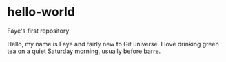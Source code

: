 # hello-world
Faye's first repository

Hello, my name is Faye and fairly new to Git universe. I love drinking green tea on a quiet Saturday morning, usually before barre.
